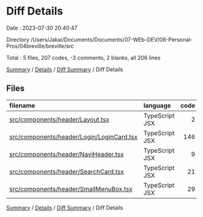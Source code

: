 # Diff Details

Date : 2023-07-30 20:40:47

Directory /Users/Jakai/Documents/Documents/07-WEb-DEV/08-Personal-Pros/04breville/breville/src

Total : 5 files,  207 codes, -3 comments, 2 blanks, all 206 lines

[Summary](results.md) / [Details](details.md) / [Diff Summary](diff.md) / Diff Details

## Files
| filename | language | code | comment | blank | total |
| :--- | :--- | ---: | ---: | ---: | ---: |
| [src/components/header/Layout.tsx](/src/components/header/Layout.tsx) | TypeScript JSX | 2 | 0 | 0 | 2 |
| [src/components/header/Login/LoginCard.tsx](/src/components/header/Login/LoginCard.tsx) | TypeScript JSX | 146 | 0 | 4 | 150 |
| [src/components/header/NaviHeader.tsx](/src/components/header/NaviHeader.tsx) | TypeScript JSX | 9 | 0 | -1 | 8 |
| [src/components/header/SearchCard.tsx](/src/components/header/SearchCard.tsx) | TypeScript JSX | 21 | -3 | -1 | 17 |
| [src/components/header/SmallMenuBox.tsx](/src/components/header/SmallMenuBox.tsx) | TypeScript JSX | 29 | 0 | 0 | 29 |

[Summary](results.md) / [Details](details.md) / [Diff Summary](diff.md) / Diff Details